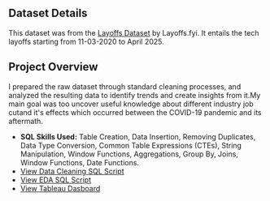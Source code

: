 ## Dataset Details
This dataset was from the [Layoffs Dataset](https://layoffs.fyi/)
 by Layoffs.fyi. It entails the tech layoffs starting from 11-03-2020  to April 2025.

## Project Overview
I prepared the raw dataset through standard cleaning processes, and analyzed the resulting data to identify trends and create insights from it.My main goal was too uncover useful knowledge about different industry job cutand it's effects which occurred between the COVID-19 pandemic and its aftermath.

- **SQL Skills Used:** Table Creation, Data Insertion, Removing Duplicates, Data Type Conversion, Common Table Expressions (CTEs), String Manipulation, Window Functions, Aggregations, Group By, Joins, Window Functions, Date Functions.
- [View Data Cleaning SQL Script](data_cleaning_script_for_the_layoffs.sql)
- [View EDA SQL Script](EDA_layoffs.sql)
- [View Tableau Dasboard](https://public.tableau.com/views/Layoffs_17462916401030/Dashboard1?:language=en-US&:sid=&:redirect=auth&:display_count=n&:origin=viz_share_link)
